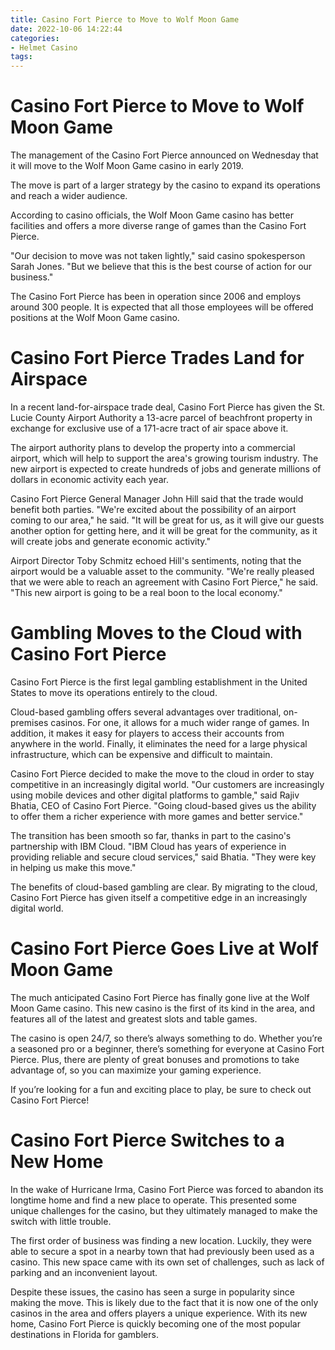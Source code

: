 ```yaml
---
title: Casino Fort Pierce to Move to Wolf Moon Game
date: 2022-10-06 14:22:44
categories:
- Helmet Casino
tags:
---
```



#  Casino Fort Pierce to Move to Wolf Moon Game

The management of the Casino Fort Pierce announced on Wednesday that it will move to the Wolf Moon Game casino in early 2019.

The move is part of a larger strategy by the casino to expand its operations and reach a wider audience.

According to casino officials, the Wolf Moon Game casino has better facilities and offers a more diverse range of games than the Casino Fort Pierce.

"Our decision to move was not taken lightly," said casino spokesperson Sarah Jones. "But we believe that this is the best course of action for our business."

The Casino Fort Pierce has been in operation since 2006 and employs around 300 people. It is expected that all those employees will be offered positions at the Wolf Moon Game casino.

#  Casino Fort Pierce Trades Land for Airspace

In a recent land-for-airspace trade deal, Casino Fort Pierce has given the St. Lucie County Airport Authority a 13-acre parcel of beachfront property in exchange for exclusive use of a 171-acre tract of air space above it.

The airport authority plans to develop the property into a commercial airport, which will help to support the area's growing tourism industry. The new airport is expected to create hundreds of jobs and generate millions of dollars in economic activity each year.

Casino Fort Pierce General Manager John Hill said that the trade would benefit both parties. "We're excited about the possibility of an airport coming to our area," he said. "It will be great for us, as it will give our guests another option for getting here, and it will be great for the community, as it will create jobs and generate economic activity."

Airport Director Toby Schmitz echoed Hill's sentiments, noting that the airport would be a valuable asset to the community. "We're really pleased that we were able to reach an agreement with Casino Fort Pierce," he said. "This new airport is going to be a real boon to the local economy."

#  Gambling Moves to the Cloud with Casino Fort Pierce

Casino Fort Pierce is the first legal gambling establishment in the United States to move its operations entirely to the cloud.

Cloud-based gambling offers several advantages over traditional, on-premises casinos. For one, it allows for a much wider range of games. In addition, it makes it easy for players to access their accounts from anywhere in the world. Finally, it eliminates the need for a large physical infrastructure, which can be expensive and difficult to maintain.

 Casino Fort Pierce decided to make the move to the cloud in order to stay competitive in an increasingly digital world. "Our customers are increasingly using mobile devices and other digital platforms to gamble," said Rajiv Bhatia, CEO of Casino Fort Pierce. "Going cloud-based gives us the ability to offer them a richer experience with more games and better service."

The transition has been smooth so far, thanks in part to the casino's partnership with IBM Cloud. "IBM Cloud has years of experience in providing reliable and secure cloud services," said Bhatia. "They were key in helping us make this move."

The benefits of cloud-based gambling are clear. By migrating to the cloud, Casino Fort Pierce has given itself a competitive edge in an increasingly digital world.

#  Casino Fort Pierce Goes Live at Wolf Moon Game

The much anticipated Casino Fort Pierce has finally gone live at the Wolf Moon Game casino. This new casino is the first of its kind in the area, and features all of the latest and greatest slots and table games.

The casino is open 24/7, so there’s always something to do. Whether you’re a seasoned pro or a beginner, there’s something for everyone at Casino Fort Pierce. Plus, there are plenty of great bonuses and promotions to take advantage of, so you can maximize your gaming experience.

If you’re looking for a fun and exciting place to play, be sure to check out Casino Fort Pierce!

#  Casino Fort Pierce Switches to a New Home

In the wake of Hurricane Irma, Casino Fort Pierce was forced to abandon its longtime home and find a new place to operate. This presented some unique challenges for the casino, but they ultimately managed to make the switch with little trouble.

The first order of business was finding a new location. Luckily, they were able to secure a spot in a nearby town that had previously been used as a casino. This new space came with its own set of challenges, such as lack of parking and an inconvenient layout.

Despite these issues, the casino has seen a surge in popularity since making the move. This is likely due to the fact that it is now one of the only casinos in the area and offers players a unique experience. With its new home, Casino Fort Pierce is quickly becoming one of the most popular destinations in Florida for gamblers.